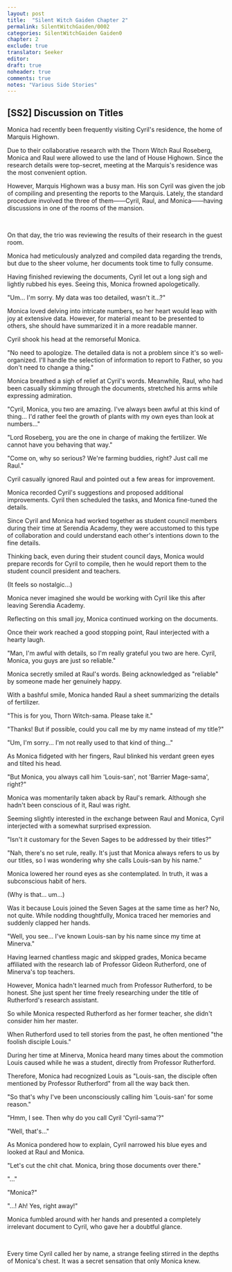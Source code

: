 ```yaml
---
layout: post
title:  "Silent Witch Gaiden Chapter 2"
permalink: SilentWitchGaiden/0002
categories: SilentWitchGaiden Gaiden0
chapter: 2
exclude: true
translator: Seeker
editor: 
draft: true
noheader: true
comments: true
notes: "Various Side Stories"
---
```

<h2>[SS2] Discussion on Titles</h2>

Monica had recently been frequently visiting Cyril's residence, the home of Marquis Highown.

Due to their collaborative research with the Thorn Witch Raul Roseberg, Monica and Raul were allowed to use the land of House Highown. Since the research details were top-secret, meeting at the Marquis's residence was the most convenient option.

However, Marquis Highown was a busy man. His son Cyril was given the job of compiling and presenting the reports to the Marquis. Lately, the standard procedure involved the three of them——Cyril, Raul, and Monica——having discussions in one of the rooms of the mansion.

<br/>

On that day, the trio was reviewing the results of their research in the guest room.

Monica had meticulously analyzed and compiled data regarding the trends, but due to the sheer volume, her documents took time to fully consume.

Having finished reviewing the documents, Cyril let out a long sigh and lightly rubbed his eyes. Seeing this, Monica frowned apologetically.

"Um... I'm sorry. My data was too detailed, wasn't it...?"

Monica loved delving into intricate numbers, so her heart would leap with joy at extensive data. However, for material meant to be presented to others, she should have summarized it in a more readable manner.

Cyril shook his head at the remorseful Monica.

"No need to apologize. The detailed data is not a problem since it's so well-organized. I'll handle the selection of information to report to Father, so you don't need to change a thing."

Monica breathed a sigh of relief at Cyril's words. Meanwhile, Raul, who had been casually skimming through the documents, stretched his arms while expressing admiration.

"Cyril, Monica, you two are amazing. I've always been awful at this kind of thing... I'd rather feel the growth of plants with my own eyes than look at numbers..."

"Lord Roseberg, you are the one in charge of making the fertilizer. We cannot have you behaving that way."

"Come on, why so serious? We're farming buddies, right? Just call me Raul."

Cyril casually ignored Raul and pointed out a few areas for improvement.

Monica recorded Cyril's suggestions and proposed additional improvements. Cyril then scheduled the tasks, and Monica fine-tuned the details.

Since Cyril and Monica had worked together as student council members during their time at Serendia Academy, they were accustomed to this type of collaboration and could understand each other's intentions down to the fine details.

Thinking back, even during their student council days, Monica would prepare records for Cyril to compile, then he would report them to the student council president and teachers.

(It feels so nostalgic...)

Monica never imagined she would be working with Cyril like this after leaving Serendia Academy.

Reflecting on this small joy, Monica continued working on the documents.

Once their work reached a good stopping point, Raul interjected with a hearty laugh.

"Man, I'm awful with details, so I'm really grateful you two are here. Cyril, Monica, you guys are just so reliable."

Monica secretly smiled at Raul's words. Being acknowledged as "reliable" by someone made her genuinely happy.

With a bashful smile, Monica handed Raul a sheet summarizing the details of fertilizer.

"This is for you, Thorn Witch-sama. Please take it."

"Thanks! But if possible, could you call me by my name instead of my title?"

"Um, I'm sorry... I'm not really used to that kind of thing..."

As Monica fidgeted with her fingers, Raul blinked his verdant green eyes and tilted his head.

"But Monica, you always call him 'Louis-san', not 'Barrier Mage-sama', right?"

Monica was momentarily taken aback by Raul's remark. Although she hadn't been conscious of it, Raul was right.

Seeming slightly interested in the exchange between Raul and Monica, Cyril interjected with a somewhat surprised expression.

"Isn't it customary for the Seven Sages to be addressed by their titles?"

"Nah, there's no set rule, really. It's just that Monica always refers to us by our titles, so I was wondering why she calls Louis-san by his name."

Monica lowered her round eyes as she contemplated. In truth, it was a subconscious habit of hers.

(Why is that... um...)

Was it because Louis joined the Seven Sages at the same time as her? No, not quite. While nodding thoughtfully, Monica traced her memories and suddenly clapped her hands.

"Well, you see... I've known Louis-san by his name since my time at Minerva."

Having learned chantless magic and skipped grades, Monica became affiliated with the research lab of Professor Gideon Rutherford, one of Minerva's top teachers.

However, Monica hadn't learned much from Professor Rutherford, to be honest. She just spent her time freely researching under the title of Rutherford's research assistant.

So while Monica respected Rutherford as her former teacher, she didn't consider him her master.

When Rutherford used to tell stories from the past, he often mentioned "the foolish disciple Louis."

During her time at Minerva, Monica heard many times about the commotion Louis caused while he was a student, directly from Professor Rutherford.

Therefore, Monica had recognized Louis as "Louis-san, the disciple often mentioned by Professor Rutherford" from all the way back then.

"So that's why I've been unconsciously calling him 'Louis-san' for some reason."

"Hmm, I see. Then why do you call Cyril 'Cyril-sama'?"

"Well, that's..."

As Monica pondered how to explain, Cyril narrowed his blue eyes and looked at Raul and Monica.

"Let's cut the chit chat. Monica, bring those documents over there."

"..."

"Monica?"

"...! Ah! Yes, right away!"

Monica fumbled around with her hands and presented a completely irrelevant document to Cyril, who gave her a doubtful glance.

<br/>

Every time Cyril called her by name, a strange feeling stirred in the depths of Monica's chest. It was a secret sensation that only Monica knew.



